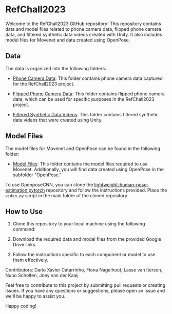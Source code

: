 # RefChall2023
Welcome to the RefChall2023 GitHub repository! This repository contains data and model files related to phone camera data, flipped phone camera data, and filtered synthetic data videos created with Unity. It also includes model files for Movenet and data created using OpenPose.

## Data

The data is organized into the following folders:

- [Phone Camera Data](https://drive.google.com/drive/folders/1Djf08R4_V_pmfwGo8ArrQP0Fh2_QT-L-?usp=sharing): This folder contains phone camera data captured for the RefChall2023 project.

- [Flipped Phone Camera Data](https://drive.google.com/drive/folders/1ahcp1RxnblwFw12lzUhCCg2Rh9MJ-CUt?usp=sharing): This folder contains flipped phone camera data, which can be used for specific purposes in the RefChall2023 project.

- [Filtered Synthetic Data Videos](https://drive.google.com/drive/folders/1UrIsa4aTwmriCEGGBAUuCYwvyMIwRHoU?usp=sharing): This folder contains filtered synthetic data videos that were created using Unity.

## Model Files

The model files for Movenet and OpenPose can be found in the following folder:

- [Model Files](https://drive.google.com/drive/folders/17rzZSiDrDhjIR0rv9Bt9Om3X43PPH-y-?usp=sharing): This folder contains the model files required to use Movenet. Additionally, you will find data created using OpenPose in the subfolder "OpenPose."

To use OpenposeCNN, you can clone the [lightweight-human-pose-estimation.pytorch](https://github.com/Daniil-Osokin/lightweight-human-pose-estimation.pytorch) repository and follow the instructions provided. Place the `video.py` script in the main folder of the cloned repository.

## How to Use

1. Clone this repository to your local machine using the following command:

2. Download the required data and model files from the provided Google Drive links.

3. Follow the instructions specific to each component or model to use them effectively.


Contributors:
Dario Xavier Catarrinho, Fiona Nagelhout, Lasse van Iterson, Nuno Scholten, Joey van der Kaaij

Feel free to contribute to this project by submitting pull requests or creating issues. If you have any questions or suggestions, please open an issue and we'll be happy to assist you.

Happy coding!



